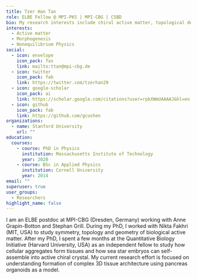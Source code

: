 ```yaml
---
title: Tzer Han Tan
role: ELBE Fellow @ MPI-PKS | MPI-CBG | CSBD
bio: My research interests include chiral active matter, topological defects, shape generation and biological self-organization.
interests:
  - Active matter
  - Morphogenesis
  - Nonequilibrium Physics
social:
  - icon: envelope
    icon_pack: fas
    link: mailto:ttan@mpi-cbg.de
  - icon: twitter
    icon_pack: fab
    link: https://twitter.com/tzerhan29
  - icon: google-scholar
    icon_pack: ai
    link: https://scholar.google.com/citations?user=rpkXWmUAAAAJ&hl=en
  - icon: github
    icon_pack: fab
    link: https://github.com/gcushen
organizations:
  - name: Stanford University
    url: ""
education:
  courses:
    - course: PhD in Physics
      institution: Massachusetts Institute of Technology
      year: 2020
    - course: BSc in Applied Physics
      institution: Cornell University
      year: 2014
email: ""
superuser: true
user_groups:
  - Researchers
highlight_name: false
---
```


I am an ELBE postdoc at MPI-CBG (Dresden, Germany) working with Anne Grapin-Botton and Stephan Grill. During my PhD, I worked with Nikta Fakhri (MIT, USA) to study symmetry, topology and geometry of biological active matter.  After my PhD, I spent a few months at the Quantitative Biology Initiative (Harvard University, USA) as an independent fellow to study how cellular aggregates form tissues and how sea star embryos can self-assemble into active chiral crystal. My current research effort is focused on understanding formation of complex 3D tissue architecture using pancreas organoids as a model. 